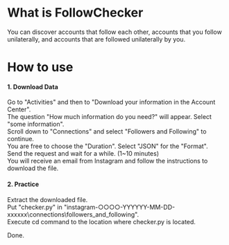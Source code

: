 # What is FollowChecker
You can discover accounts that follow each other, accounts that you follow unilaterally, and accounts that are followed unilaterally by you.  

# How to use
#### 1. Download Data
Go to "Activities" and then to "Download your information in the Account Center".  
The question "How much information do you need?" will appear. Select "some information".  
Scroll down to "Connections" and select "Followers and Following" to continue.  
You are free to choose the "Duration".
Select "JSON" for the "Format".  
Send the request and wait for a while. (1~10 minutes)  
You will receive an email from Instagram and follow the instructions to download the file.  

#### 2. Practice 
Extract the downloaded file.  
Put "checker.py" in "instagram-○○○○-YYYYYY-MM-DD-xxxxxx\connections\followers_and_following".  
Execute cd command to the location where checker.py is located.  
  
Done.
